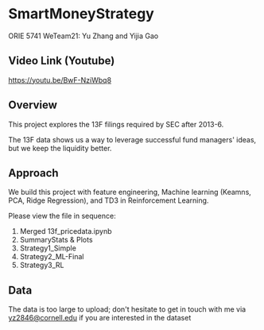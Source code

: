 # SmartMoneyStrategy
ORIE 5741 WeTeam21: Yu Zhang and Yijia Gao

## Video Link (Youtube)
https://youtu.be/BwF-NziWbq8

## Overview
This project explores the 13F filings required by SEC after 2013-6.

The 13F data shows us a way to leverage successful fund managers' ideas, but we keep the liquidity better.

## Approach
We build this project with feature engineering, Machine learning (Keamns, PCA, Ridge Regression), and TD3 in Reinforcement Learning.

Please view the file in sequence:
1. Merged 13f_pricedata.ipynb
2. SummaryStats & Plots
3. Strategy1_Simple
4. Strategy2_ML-Final
5. Strategy3_RL

## Data
The data is too large to upload; don't hesitate to get in touch with me via yz2846@cornell.edu if you are interested in the dataset

